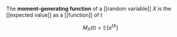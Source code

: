 The **moment-generating function** of a [[random variable]] $X$ is the [[expected value]] as a [[function]] of $t$

$$
M_X(t) = \mathbb{E}\left[ e^{tX} \right]
$$